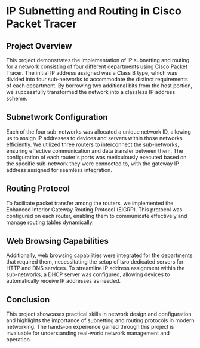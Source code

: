 # IP Subnetting and Routing in Cisco Packet Tracer

## Project Overview

This project demonstrates the implementation of IP subnetting and routing for a network consisting of four different departments using Cisco Packet Tracer. The initial IP address assigned was a Class B type, which was divided into four sub-networks to accommodate the distinct requirements of each department. By borrowing two additional bits from the host portion, we successfully transformed the network into a classless IP address scheme.

## Subnetwork Configuration

Each of the four sub-networks was allocated a unique network ID, allowing us to assign IP addresses to devices and servers within those networks efficiently. We utilized three routers to interconnect the sub-networks, ensuring effective communication and data transfer between them. The configuration of each router's ports was meticulously executed based on the specific sub-network they were connected to, with the gateway IP address assigned for seamless integration.

## Routing Protocol

To facilitate packet transfer among the routers, we implemented the Enhanced Interior Gateway Routing Protocol (EIGRP). This protocol was configured on each router, enabling them to communicate effectively and manage routing tables dynamically.

## Web Browsing Capabilities

Additionally, web browsing capabilities were integrated for the departments that required them, necessitating the setup of two dedicated servers for HTTP and DNS services. To streamline IP address assignment within the sub-networks, a DHCP server was configured, allowing devices to automatically receive IP addresses as needed.

## Conclusion

This project showcases practical skills in network design and configuration and highlights the importance of subnetting and routing protocols in modern networking. The hands-on experience gained through this project is invaluable for understanding real-world network management and operation.
